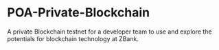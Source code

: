 # POA-Private-Blockchain
A private Blockchain testnet for a developer team to use and explore the potentials for blockchain technology at ZBank.
